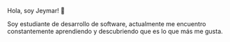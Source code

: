 Hola, soy Jeymar! 👋

Soy estudiante de desarrollo de software, actualmente me encuentro constantemente aprendiendo y descubriendo que es lo que más me gusta. 

